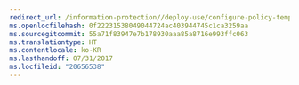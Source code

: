 ```yaml
---
redirect_url: /information-protection//deploy-use/configure-policy-templates
ms.openlocfilehash: 0f22231538049044724ac403944745c1ca3259aa
ms.sourcegitcommit: 55a71f83947e7b178930aaa85a8716e993ffc063
ms.translationtype: HT
ms.contentlocale: ko-KR
ms.lasthandoff: 07/31/2017
ms.locfileid: "20656538"
---
```


